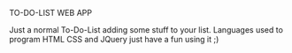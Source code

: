
TO-DO-LIST WEB APP 

Just a normal  To-Do-List adding some stuff to your list.
Languages used to program HTML CSS and JQuery just have a fun using it ;)

